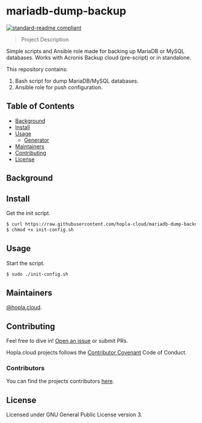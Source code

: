 # mariadb-dump-backup

[![standard-readme compliant](https://img.shields.io/badge/readme%20style-standard-brightgreen.svg?style=flat-square)](https://github.com/RichardLitt/standard-readme)

> Project Description

Simple scripts and Ansible role made for backing up MariaDB or MySQL databases. Works with Acronis Backup cloud (pre-script) or in standalone.

This repository contains:

1. Bash script for dump MariaDB/MySQL databases.
2. Ansible role for push configuration.

## Table of Contents

- [Background](#background)
- [Install](#install)
- [Usage](#usage)
	- [Generator](#generator)
- [Maintainers](#maintainers)
- [Contributing](#contributing)
- [License](#license)

## Background


## Install

Get the init script.

```sh
$ curl https://raw.githubusercontent.com/hopla-cloud/mariadb-dump-backup/master/init-config.sh -o init-config.sh
$ chmod +x init-config.sh
```

## Usage

Start the script.

```sh
$ sudo ./init-config.sh
```

## Maintainers

[@hopla.cloud](https://github.com/hopla-cloud).

## Contributing

Feel free to dive in! [Open an issue](https://github.com/hopla-cloud/mariadb-dump-backup/issues/new) or submit PRs.

Hopla.cloud projects follows the [Contributor Covenant](http://contributor-covenant.org/version/1/3/0/) Code of Conduct.

### Contributors

You can find the projects contributors [here](https://github.com/hopla-cloud/mariadb-dump-backup/graphs/contributors).

## License

Licensed under GNU General Public License version 3.

